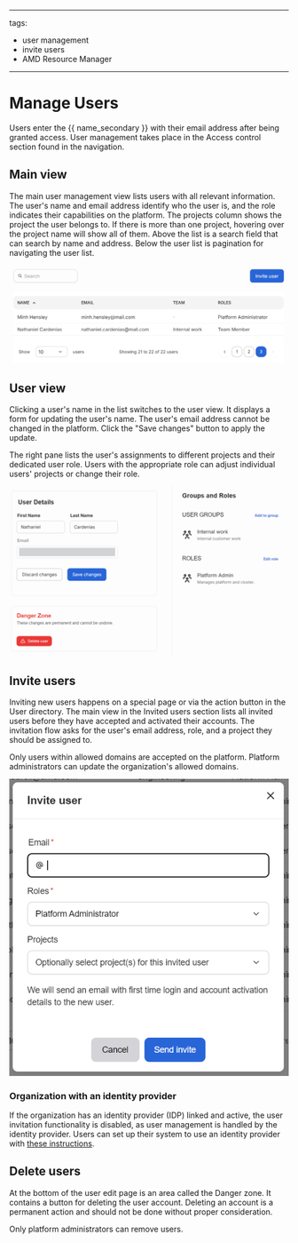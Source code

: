 <!--
Copyright © Advanced Micro Devices, Inc., or its affiliates.

SPDX-License-Identifier: MIT
-->

---
tags:
  - user management
  - invite users
  - AMD Resource Manager
---

# Manage Users

Users enter the {{ name_secondary }} with their email address after being granted access. User management takes place in the Access control section found in the navigation.

## Main view

The main user management view lists users with all relevant information. The user's name and email address identify who the user is, and the role indicates their capabilities on the platform. The projects column shows the project the user belongs to. If there is more than one project, hovering over the project name will show all of them. Above the list is a search field that can search by name and address. Below the user list is pagination for navigating the user list.

![The main user view lists all users and their roles in the platform.](../../core-img/users/user-management-01.png)

## User view

Clicking a user's name in the list switches to the user view. It displays a form for updating the user's name. The user's email address cannot be changed in the platform. Click the "Save changes" button to apply the update.

The right pane lists the user's assignments to different projects and their dedicated user role. Users with the appropriate role can adjust individual users' projects or change their role.

![The user view is basically a form for maintaining user properties and their assignments.](../../core-img/users/user-management-02.png)

## Invite users

Inviting new users happens on a special page or via the action button in the User directory. The main view in the Invited users section lists all invited users before they have accepted and activated their accounts. The invitation flow asks for the user's email address, role, and a project they should be assigned to.

Only users within allowed domains are accepted on the platform. Platform administrators can update the organization's allowed domains.

![User invitation form is easy to use.](../../core-img/users/invite-users.png)

### Organization with an identity provider

If the organization has an identity provider (IDP) linked and active, the user invitation functionality is disabled, as user management is handled by the identity provider. Users can set up their system to use an identity provider with [these instructions](../../keycloak/sso.md).

## Delete users

At the bottom of the user edit page is an area called the Danger zone. It contains a button for deleting the user account. Deleting an account is a permanent action and should not be done without proper consideration.

Only platform administrators can remove users.
